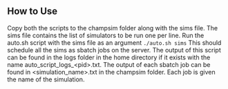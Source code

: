 ## How to Use
Copy both the scripts to the champsim folder along with the sims file.
The sims file contains the list of simulators to be run one per line.
Run the auto.sh script with the sims file as an argument
`./auto.sh sims`
This should schedule all the sims as sbatch jobs on the server. The output of this script can be found in the logs folder in the home directory if it exists with the name auto_script_logs_\<pid\>.txt.
The output of each sbatch job can be found in <simulation_name>.txt in the champsim folder. Each job is given the name of the simulation.

